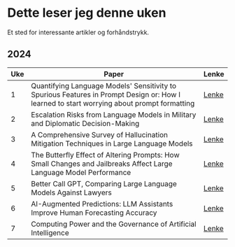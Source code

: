 # Dette leser jeg denne uken

Et sted for interessante artikler og forhåndstrykk.

## 2024

| **Uke** |  **Paper** | **Lenke** |
| ------------- | ------------- | ------------- |
| 1 | Quantifying Language Models' Sensitivity to Spurious Features in Prompt Design or: How I learned to start worrying about prompt formatting |[Lenke](http://arxiv.org/abs/2310.11324) |
| 2 | Escalation Risks from Language Models in Military and Diplomatic Decision-Making |[Lenke](http://arxiv.org/abs/2401.03408) |
| 3 | A Comprehensive Survey of Hallucination Mitigation Techniques in Large Language Models |[Lenke](http://arxiv.org/abs/2401.01313) |
| 4 | The Butterfly Effect of Altering Prompts: How Small Changes and Jailbreaks Affect Large Language Model Performance |[Lenke](http://arxiv.org/abs/2401.03729) |
| 5 | Better Call GPT, Comparing Large Language Models Against Lawyers |[Lenke](http://arxiv.org/abs/2401.16212) |
| 6 | AI-Augmented Predictions: LLM Assistants Improve Human Forecasting Accuracy |[Lenke](http://arxiv.org/abs/2402.07862) |
| 7 | Computing Power and the Governance of Artificial Intelligence |[Lenke](http://arxiv.org/abs/2402.08797) |